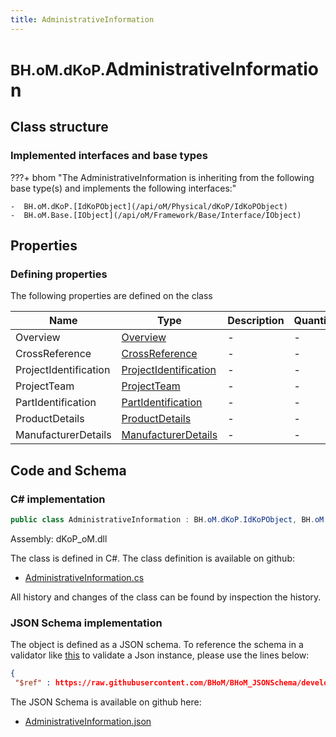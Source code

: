 ```yaml
---
title: AdministrativeInformation
---
```


# <small>BH.oM.dKoP.</small>**AdministrativeInformation**



## Class structure

### Implemented interfaces and base types

???+ bhom "The AdministrativeInformation is inheriting from the following base type(s) and implements the following interfaces:"

    -  BH.oM.dKoP.[IdKoPObject](/api/oM/Physical/dKoP/IdKoPObject)
    -  BH.oM.Base.[IObject](/api/oM/Framework/Base/Interface/IObject)


## Properties



### Defining properties

The following properties are defined on the class

| Name             | Type             | Description      | Quantity         |
|------------------|------------------|------------------|------------------|
| Overview | [Overview](/api/oM/Physical/dKoP/AdministrativeInformation/Overview) | - | - |
| CrossReference | [CrossReference](/api/oM/Physical/dKoP/AdministrativeInformation/CrossReference) | - | - |
| ProjectIdentification | [ProjectIdentification](/api/oM/Physical/dKoP/AdministrativeInformation/ProjectIdentification) | - | - |
| ProjectTeam | [ProjectTeam](/api/oM/Physical/dKoP/AdministrativeInformation/ProjectTeam) | - | - |
| PartIdentification | [PartIdentification](/api/oM/Physical/dKoP/AdministrativeInformation/PartIdentification) | - | - |
| ProductDetails | [ProductDetails](/api/oM/Physical/dKoP/AdministrativeInformation/ProductDetails) | - | - |
| ManufacturerDetails | [ManufacturerDetails](/api/oM/Physical/dKoP/AdministrativeInformation/ManufacturerDetails) | - | - |


## Code and Schema

### C# implementation

``` C# title="C#"
public class AdministrativeInformation : BH.oM.dKoP.IdKoPObject, BH.oM.Base.IObject
```

Assembly: dKoP_oM.dll

The class is defined in C#. The class definition is available on github:

- [AdministrativeInformation.cs](https://github.com/BHoM/dKoP_Toolkit/blob/develop/dKoP_oM/AdministrativeInformation\AdministrativeInformation.cs)

All history and changes of the class can be found by inspection the history.
### JSON Schema implementation

The object is defined as a JSON schema. To reference the schema in a validator like [this](https://www.jsonschemavalidator.net/) to validate a Json instance, please use the lines below:

``` json title="JSON Schema"
{
 "$ref" : https://raw.githubusercontent.com/BHoM/BHoM_JSONSchema/develop/dKoP_oM/AdministrativeInformation.json}
```

The JSON Schema is available on github here:

- [AdministrativeInformation.json](https://github.com/BHoM/BHoM_JSONSchema/blob/develop/dKoP_oM/AdministrativeInformation.json)
